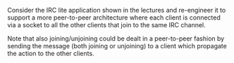 Consider the IRC lite application shown in the lectures and re-engineer it to support a more peer-to-peer architecture where each client is connected via a socket to all the other clients that join to the same IRC channel.

Note that also joining/unjoining could be dealt in a peer-to-peer fashion by sending the message (both joining or unjoining) to a client which propagate the action to the other clients.